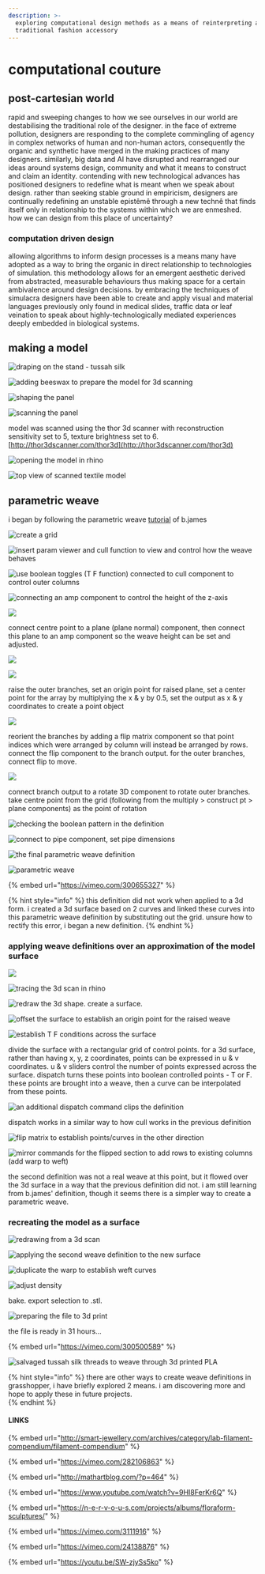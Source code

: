 ```yaml
---
description: >-
  exploring computational design methods as a means of reinterpreting a
  traditional fashion accessory
---
```


# computational couture

## post-cartesian world

rapid and sweeping changes to how we see ourselves in our world are destabilising the traditional role of the designer. in the face of extreme pollution, designers are responding to the complete commingling of agency in complex networks of human and non-human actors, consequently the organic and synthetic have merged in the making practices of many designers. similarly, big data and AI have disrupted and rearranged our ideas around systems design, community and what it means to construct and claim an identity. contending with new technological advances has positioned designers to redefine what is meant when we speak about design. rather than seeking  stable ground in empiricism, designers are continually redefining an unstable epistêmê through a new technê that finds itself only in relationship to the systems within which we are enmeshed. how we can design from this place of uncertainty?

### computation driven design

allowing algorithms to inform design processes is a means many have adopted as a way to bring the organic in direct relationship to technologies of simulation. this methodology allows for an emergent aesthetic derived from abstracted, measurable behaviours thus making space for a certain ambivalence around design decisions. by embracing the techniques of simulacra designers have been able to create and apply visual and material languages previously only found in medical slides, traffic data or leaf veination to speak about highly-technologically mediated experiences deeply embedded in biological systems.

## making a model

![draping on the stand - tussah silk](.gitbook/assets/img_9337.JPG)

![adding beeswax to prepare the model for 3d scanning ](.gitbook/assets/img_9138%20%281%29.jpg)

![shaping the panel](.gitbook/assets/img_9132.jpg)

![scanning the panel](.gitbook/assets/compcout-3dscan.gif)

model was scanned using the thor 3d scanner with reconstruction sensitivity set to 5, texture brightness set to 6.   
[http://thor3dscanner.com/thor3d](http://thor3dscanner.com/thor3d)

![opening the model in rhino](.gitbook/assets/screen-shot-2018-11-09-at-17.32.25.png)

![top view of scanned textile model](.gitbook/assets/screen-shot-2018-11-11-at-17.22.42.png)

##  parametric weave

i began by following the parametric weave [tutorial](https://vimeo.com/24138876) of b.james

![create a grid](.gitbook/assets/screen-shot-2018-11-09-at-22.40.11.png)

![insert param viewer and cull function to view and control how the weave behaves](.gitbook/assets/screen-shot-2018-11-09-at-22.48.47.png)

![use boolean toggles \(T F function\) connected to cull component to control outer columns](.gitbook/assets/screen-shot-2018-11-09-at-22.52.44.png)

![connecting an amp component to control the height of the z-axis](.gitbook/assets/screen-shot-2018-11-10-at-00.25.29.png)

![](.gitbook/assets/screen-shot-2018-11-10-at-00.29.18%20%281%29.png)

connect centre point to a plane \(plane normal\) component, then connect this plane to an amp component so the weave height can be set and adjusted. 

![](.gitbook/assets/screen-shot-2018-11-10-at-06.11.05%20%281%29.png)

![](.gitbook/assets/screen-shot-2018-11-10-at-06.20.32.png)

raise the outer branches, set an origin point for raised plane, set a center point for the array by multiplying the x & y by 0.5, set the output as x & y coordinates to create a point object

![](.gitbook/assets/screen-shot-2018-11-10-at-06.24.01.png)

reorient the branches by adding a flip matrix component so that point indices which were arranged by column will instead be arranged by rows. connect the flip component to the branch output. for the outer branches, connect flip to move.

![](.gitbook/assets/screen-shot-2018-11-10-at-15.43.24.png)

connect branch output to a rotate 3D component to rotate outer branches. take centre point from the grid \(following from the multiply &gt; construct pt &gt; plane components\) as the point of rotation

![checking the boolean pattern in the definition](.gitbook/assets/screen-shot-2018-11-10-at-15.44.35.png)

![connect to pipe component, set pipe dimensions](.gitbook/assets/screen-shot-2018-11-10-at-22.34.36.png)

![the final parametric weave definition ](.gitbook/assets/screen-shot-2018-11-11-at-06.41.48.png)

![parametric weave](.gitbook/assets/screen-shot-2018-11-11-at-06.29.33.png)

{% embed url="https://vimeo.com/300655327" %}

{% hint style="info" %}
this definition did not work when applied to a 3d form. i created a 3d surface based on 2 curves and linked these curves into this parametric weave definition by substituting out the grid. unsure how to rectify this error, i began a new definition. 
{% endhint %}

###  applying weave definitions over an approximation of the model surface

![](.gitbook/assets/screen-shot-2018-11-11-at-12.29.02.png)

![tracing the 3d scan in rhino](.gitbook/assets/screen-shot-2018-11-12-at-12.50.09.png)

![redraw the 3d shape. create a surface. ](.gitbook/assets/screen-shot-2018-11-12-at-12.53.12.png)

![offset the surface to establish an origin point for the raised weave](.gitbook/assets/screen-shot-2018-11-12-at-13.17.31.png)

![establish T F conditions across the surface](.gitbook/assets/screen-shot-2018-11-12-at-13.21.22.png)

divide the surface with a rectangular grid of control points. for a 3d surface, rather than having x, y, z coordinates, points can be expressed in u & v coordinates. u & v sliders control the number of points expressed across the surface. dispatch turns these points into boolean controlled points - T or F. these points are brought into a weave, then a curve can be interpolated from these points.

![an additional dispatch command clips the definition](.gitbook/assets/screen-shot-2018-11-12-at-13.25.11.png)

dispatch works in a similar way to how cull works in the previous definition

![flip matrix to establish points/curves in the other direction](.gitbook/assets/screen-shot-2018-11-12-at-13.26.02.png)

![mirror commands for the flipped section to add rows to existing columns \(add warp to weft\)](.gitbook/assets/screen-shot-2018-11-12-at-13.29.09.png)

  
the second definition was not a real weave at this point, but it flowed over the 3d surface in a way that the previous definition did not. i am still learning from b.james' definition, though it seems there is a simpler way to create a parametric weave. 

###  recreating the model as a surface

![redrawing from a 3d scan](.gitbook/assets/screen-shot-2018-11-13-at-08.41.00.png)

![applying the second weave definition to the new surface](.gitbook/assets/screen-shot-2018-11-13-at-08.43.24.png)

![duplicate the warp to establish weft curves](.gitbook/assets/screen-shot-2018-11-13-at-10.28.57.png)

![adjust density](.gitbook/assets/screen-shot-2018-11-13-at-10.33.04.png)

bake. export selection to .stl. 

![preparing the file to 3d print](.gitbook/assets/img_9346.jpg)

the file is ready in 31 hours... 

{% embed url="https://vimeo.com/300500589" %}

![salvaged tussah silk threads to weave through 3d printed PLA](.gitbook/assets/img_9364.jpg)

  


{% hint style="info" %}
there are other ways to create weave definitions in grasshopper, i have briefly explored 2 means. i am discovering more and hope to apply these in future projects.  
{% endhint %}

#### LINKS

{% embed url="http://smart-jewellery.com/archives/category/lab-filament-compendium/filament-compendium" %}

{% embed url="https://vimeo.com/282106863" %}

{% embed url="http://mathartblog.com/?p=464" %}

{% embed url="https://www.youtube.com/watch?v=9HI8FerKr6Q" %}

{% embed url="https://n-e-r-v-o-u-s.com/projects/albums/floraform-sculptures/" %}

{% embed url="https://vimeo.com/3111916" %}

{% embed url="https://vimeo.com/24138876" %}

{% embed url="https://youtu.be/SW-zjySs5ko" %}

